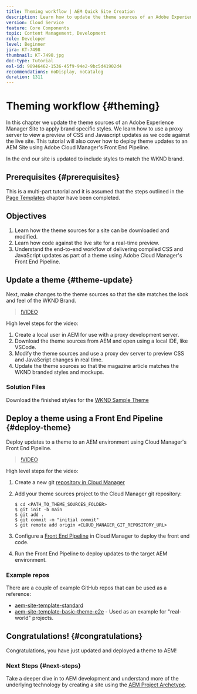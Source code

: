 ```yaml
---
title: Theming workflow | AEM Quick Site Creation
description: Learn how to update the theme sources of an Adobe Experience Manager Site to apply brand specific styles. Learn how to use a proxy server to view a live preview of CSS and Javascript updates. This tutorial will also cover how to deploy theme updates to an AEM Site using Adobe Cloud Manager's Front End Pipeline.
version: Cloud Service
feature: Core Components
topic: Content Management, Development
role: Developer
level: Beginner
jira: KT-7498
thumbnail: KT-7498.jpg
doc-type: Tutorial
exl-id: 98946462-1536-45f9-94e2-9bc5d41902d4
recommendations: noDisplay, noCatalog
duration: 1311
---
```

# Theming workflow {#theming}

In this chapter we update the theme sources of an Adobe Experience Manager Site to apply brand specific styles. We learn how to use a proxy server to view a preview of CSS and Javascript updates as we code against the live site. This tutorial will also cover how to deploy theme updates to an AEM Site using Adobe Cloud Manager's Front End Pipeline.

In the end our site is updated to include styles to match the WKND brand.

## Prerequisites {#prerequisites}

This is a multi-part tutorial and it is assumed that the steps outlined in the [Page Templates](./page-templates.md) chapter have been completed.

## Objectives

1. Learn how the theme sources for a site can be downloaded and modified.
1. Learn how code against the live site for a real-time preview.
1. Understand the end-to-end workflow of delivering compiled CSS and JavaScript updates as part of a theme using Adobe Cloud Manager's Front End Pipeline.

## Update a theme {#theme-update}

Next, make changes to the theme sources so that the site matches the look and feel of the WKND Brand.

>[!VIDEO](https://video.tv.adobe.com/v/332918?quality=12&learn=on)

High level steps for the video:

1. Create a local user in AEM for use with a proxy development server.
1. Download the theme sources from AEM and open using a local IDE, like VSCode.
1. Modify the theme sources and use a proxy dev server to preview CSS and JavaScript changes in real time.
1. Update the theme sources so that the magazine article matches the WKND branded styles and mockups.

### Solution Files

Download the finished styles for the [WKND Sample Theme](assets/theming/WKND-THEME-src-1.1.zip)

## Deploy a theme using a Front End Pipeline {#deploy-theme}

Deploy updates to a theme to an AEM environment using Cloud Manager's Front End Pipeline.

>[!VIDEO](https://video.tv.adobe.com/v/338722?quality=12&learn=on)

High level steps for the video:

1. Create a new git [repository in Cloud Manager](https://experienceleague.adobe.com/docs/experience-manager-cloud-manager/using/managing-code/cloud-manager-repositories.html)
1. Add your theme sources project to the Cloud Manager git repository:

    ```shell
    $ cd <PATH_TO_THEME_SOURCES_FOLDER>
    $ git init -b main
    $ git add .
    $ git commit -m "initial commit"
    $ git remote add origin <CLOUD_MANAGER_GIT_REPOSITORY_URL>
    ```

1. Configure a [Front End Pipeline](https://experienceleague.adobe.com/docs/experience-manager-cloud-service/implementing/using-cloud-manager/cicd-pipelines/introduction-ci-cd-pipelines.html) in Cloud Manager to deploy the front end code.
1. Run the Front End Pipeline to deploy updates to the target AEM environment.

### Example repos

There are a couple of example GitHub repos that can be used as a reference:

* [aem-site-template-standard](https://github.com/adobe/aem-site-template-standard)
* [aem-site-template-basic-theme-e2e](https://github.com/adobe/aem-site-template-basic-theme-e2e) - Used as an example for "real-world" projects.

## Congratulations! {#congratulations}

Congratulations, you have just updated and deployed a theme to AEM!

### Next Steps {#next-steps}

Take a deeper dive in to AEM development and understand more of the underlying technology by creating a site using the [AEM Project Archetype](../project-archetype/overview.md).
